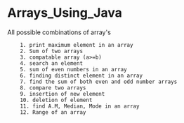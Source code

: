 # Arrays_Using_Java
All possible combinations of array's

        1. print maximum element in an array
        2. Sum of two arrays
        3. compatable array (a>=b)
        4. search an element
        5. sum of even numbers in an array
        6. finding distinct element in an array
        7. find the sum of both even and odd number arrays
        8. compare two arrays
        9. insertion of new element
        10. deletion of element
        11. find A.M, Median, Mode in an array
        12. Range of an array
